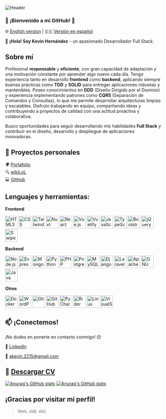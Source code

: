 ![Header](https://github.com/user-attachments/assets/423670da-b679-40b6-b86d-9641e231363d)

### 🚀 ¡Bienvenido a mi GitHub! 🚀

🌐 [English version](README.md) | 🇪🇸 [Versión en español](README.es.md)

👋 **¡Hola! Soy Kevin Hernández** – un apasionado Desarrollador Full Stack.

## Sobre mí

Profesional **responsable** y **eficiente**, con gran capacidad de adaptación y una motivación constante por aprender
algo nuevo cada día. Tengo experiencia tanto en desarrollo **frontend** como **backend**, aplicando siempre buenas
prácticas como **TDD** y **SOLID** para entregar aplicaciones robustas y mantenibles. Poseo conocimientos
en **DDD** (Diseño Dirigido por el Dominio) y experiencia implementando patrones como **CQRS** (Separación de Comandos y
Consultas), lo que me permite desarrollar arquitecturas limpias y escalables. Disfruto trabajando en equipo,
compartiendo ideas y contribuyendo a proyectos de calidad con una actitud proactiva y colaborativa.

Busco oportunidades para seguir desarrollando mis habilidades **Full Stack** y contribuir en el diseño, desarrollo y
despliegue de aplicaciones innovadoras.

## 📂 Proyectos personales

🌍 [Portafolio](https://kevin0018.github.io/portfolio)  
🔍 [wikiLoL](https://wikilol-client.vercel.app/)  
💻 [GitHub](https://github.com/kevin0018)

## Lenguajes y herramientas:

**Frontend**

<img src="https://github.com/user-attachments/assets/d14b6bc7-c789-45bb-af60-3c5e1848ad03" height="40" title="HTML5">
<img src="https://github.com/user-attachments/assets/ecfbb7d7-c138-4d90-9bb5-8a72ccccd7fd" height="40" title="CSS">
<img src="https://github.com/user-attachments/assets/a7af7f78-041d-44d4-be60-d816a64a7c4f" height="40" title="Tailwind CSS">
<img src="https://github.com/user-attachments/assets/9b2ed970-32b5-4f16-80c0-107252403611" height="40" title="Nuxt">
<img src="https://github.com/user-attachments/assets/2668dc7f-c92c-4821-b659-abee1af1ed5b" height="40" title="React">
<img src="https://github.com/user-attachments/assets/fbe81e2a-3493-4a6e-b341-19c6abc86dfd" height="40" title="Vue.js">
<img src="https://github.com/user-attachments/assets/8d3859ed-11ec-490c-b80b-7f013fda6c75" height="40" title="Vuetify">
<img src="https://github.com/user-attachments/assets/2255234b-4cbc-4d8b-88a0-f63ea5a73038" height="40" title="JavaScript">
<img src="https://github.com/user-attachments/assets/94f7ec14-9494-4a11-9025-f743c0badebb" height="40" title="TypeScript">
<img src="https://github.com/user-attachments/assets/38e23c7e-68f9-4651-b2ac-d1ae18eb0368" height="40" title="Bootstrap">
<img src="https://github.com/user-attachments/assets/e0c32820-28eb-45ce-979e-30e7a5e3e9f4" height="40" title="jQuery">
<img src="https://github.com/user-attachments/assets/a1be3a42-ac4b-4289-96e7-ba327d34d34c" height="40" title="Swiper">

**Backend**

<img src="https://github.com/user-attachments/assets/1986219d-1d92-4f80-8aa4-26aad85f2d7f" height="40" title="Node.js">
<img src="https://github.com/user-attachments/assets/afaa4bbb-c694-4449-a76a-7a4054135ead" height="40" title="Express">
<img src="https://github.com/user-attachments/assets/efdb1c13-98fe-4d26-8c14-2cbc4a1204b2" height="40" title="MongoDB">
<img src="https://github.com/user-attachments/assets/75674408-da85-4be1-be66-dbacf4a806fe" height="40" title="Python">
<img src="https://github.com/user-attachments/assets/ec2b3cec-d51e-431e-a27e-f0f3a0e40045" height="40" title="PHP">
<img src="https://github.com/user-attachments/assets/8f69c50a-8ba7-404f-8d06-198961809a11" height="40" title="PostgreSQL">
<img src="https://github.com/user-attachments/assets/232196a4-0f5d-40b0-8aee-8b25cb6d7b1a" height="40" title="MySQL">
<img src="https://github.com/user-attachments/assets/435ecd89-dbc6-4148-8fe3-6988c1cee07d" height="40" title="Django">
<img src="https://github.com/user-attachments/assets/0b165007-850b-467d-ad87-0f4596281803" height="40" title="Laravel">
<img src="https://github.com/user-attachments/assets/d329c3d7-6437-4d35-af5c-e92bb24c7eff" height="40" title="Apache">
<img src="https://github.com/user-attachments/assets/825275cb-c9e3-4639-bd1b-649fcc498142" height="40" title="GNU Bash">
<img src="https://github.com/user-attachments/assets/ba01300c-efaf-4d64-9f32-49b32703ca44" height="40" title="Java">

**Otros**

<img src="https://github.com/user-attachments/assets/a684fb02-f730-4bad-8036-4699710bb86c" height="40" title="Docker">
<img src="https://github.com/user-attachments/assets/7946bf5a-b39d-41e9-ae3b-74d10b0b635a" height="40" title="WordPress">
<img src="https://github.com/user-attachments/assets/dbaf0ce8-85bc-4299-9ef9-834eb9f806c2" height="40" title="Git">
<img src="https://github.com/user-attachments/assets/0d882b0e-83b7-4e34-bcb7-4eb8280e3116" height="40" title="GitHub">
<img src="https://github.com/user-attachments/assets/b7dcd978-0ae1-49d6-a753-d9d40c1a8031" height="40" title="PyCharm">
<img src="https://github.com/user-attachments/assets/0046e0fa-7dd8-495d-9d54-88cc1bf607f8" height="40" title="Rider">
<img src="https://github.com/user-attachments/assets/14cd8ab2-eabb-4351-a9bd-a7aa82cbe90e" height="40" title="Linux">
<img src="https://github.com/user-attachments/assets/c1d07a51-5cae-46b5-bcfd-d7e9ff294c13" height="40" title="VisualStudioCode">


## 📫 **¡Conectemos!**

¡No dudes en ponerte en contacto conmigo! 😊

🔗 [LinkedIn](https://www.linkedin.com/in/kevin-hernandez-deras)

📧 [akevin.2215@gmail.com](mailto:akevin.2215@gmail.com)

## 📄 [Descargar CV](https://github.com/user-attachments/files/21514233/CV_Kevin_Hernandez_Deras.pdf)

[![Anurag's GitHub stats](https://github-readme-stats-kevin0018s-projects.vercel.app//api/top-langs/?username=kevin0018&layout=compact&hide=Jupyter%20Notebook&langs_count=10&exclude_repo=github-readme-stats)](https://github.com/anuraghazra/github-readme-stats)
[![Anurag's GitHub stats](https://github-readme-stats-kevin0018s-projects.vercel.app/api?username=kevin0018&theme=dracula&show_icons=true&hide_rank=true&hide=stars,prs,issues)](https://github.com/anuraghazra/github-readme-stats)

## ¡Gracias por visitar mi perfil!

> Veni, vidi, vici.
